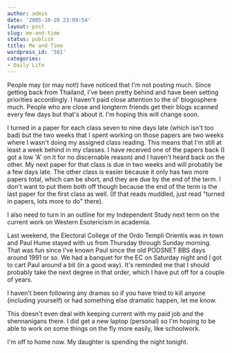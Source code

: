 ```yaml
---
author: admin
date: '2005-10-28 23:09:54'
layout: post
slug: me-and-time
status: publish
title: Me and Time
wordpress_id: '581'
categories:
- Daily Life
---
```

<p>People may (or may not!) have noticed that I'm not posting much. Since getting back from Thailand, I've been pretty behind and have been setting priorities accordingly. I haven't paid close attention to the ol' blogosphere much. People who are close and longterm friends get their blogs scanned every few days but that's about it. I'm hoping this will change soon. </p><p>I turned in a paper for each class seven to nine days late (which isn't too bad) but the two weeks that I spent working on those papers are two weeks where I wasn't doing my assigned class reading. This means that I'm still at least a week behind in my classes. I have received one of the papers back (I got a low 'A' on it for no discernable reason) and I haven't heard back on the other. My next paper for that class is due in two weeks and will probably be a few days late. The other class is easier because it only has two more papers total, which can be short, and they are due by the end of the term. I don't want to put them both off though because the end of the term is the last paper for the first class as well. (If that reads muddled, just read &quot;turned in papers, lots more to do&quot; there). </p><p>I also need to turn in an outline for my Independent Study next term on the current work on Western Esotericism in academia.</p><p>Last weekend, the Electoral College of the Ordo Templi Orientis was in town and Paul Hume stayed with us from Thursday through Sunday morning. That was fun since I've known Paul since the old PODSNET BBS days around 1991 or so. We had a banquet for the EC on Saturday night and I got to cart Paul around a bit (in a good way). It's reminded me that I should probably take the next degree in that order, which I have put off for a couple of years.</p><p>I haven't been following any dramas so if you have tried to kill anyone (including yourself) or had something else dramatic happen, let me know.</p><p>This doesn't even deal with keeping current with my paid job and the shennanigans there. I did get a new laptop (personal) so I'm hoping to be able to work on some things on the fly more easily, like schoolwork.</p><p>I'm off to home now. My daughter is spending the night tonight.</p>
